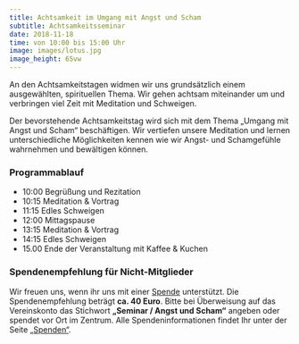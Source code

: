 ```yaml
---
title: Achtsamkeit im Umgang mit Angst und Scham
subtitle: Achtsamkeitsseminar
date: 2018-11-18
time: von 10:00 bis 15:00 Uhr
image: images/lotus.jpg
image_height: 65vw
---
```

An den Achtsamkeitstagen widmen wir uns grundsätzlich einem ausgewählten,
spirituellen Thema. Wir gehen achtsam miteinander um und verbringen viel
Zeit mit Meditation und Schweigen.

Der bevorstehende Achtsamkeitstag wird sich mit dem Thema „Umgang mit Angst
und Scham“ beschäftigen. Wir vertiefen unsere Meditation und lernen
unterschiedliche Möglichkeiten kennen wie wir Angst- und Schamgefühle
wahrnehmen und bewältigen können.

### Programmablauf
- 10:00 Begrüßung und Rezitation
- 10:15 Meditation & Vortrag
- 11:15 Edles Schweigen
- 12:00 Mittagspause
- 13:15 Meditation & Vortrag
- 14:15 Edles Schweigen
- 15.00 Ende der Veranstaltung mit Kaffee & Kuchen

### Spendenempfehlung für Nicht-Mitglieder
Wir freuen uns, wenn ihr uns mit einer [Spende](spenden.html) unterstützt.  Die Spendenempfehlung beträgt **ca. 40 Euro**. Bitte bei Überweisung auf das Vereinskonto das Stichwort **„Seminar / Angst und Scham“** angeben oder spendet vor Ort im Zentrum. Alle Spendeninformationen findet Ihr unter der Seite [„Spenden“](spenden.html).
